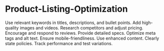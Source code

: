 # Product-Listing-Optimization
Use relevant keywords in titles, descriptions, and bullet points. 
Add high-quality images and videos. 
Research competitors and adjust pricing. 
Encourage and respond to reviews. 
Provide detailed specs. 
Optimize meta tags and alt text. 
Ensure mobile-friendliness. 
Use enhanced content. 
Clearly state policies. 
Track performance and test variations.
